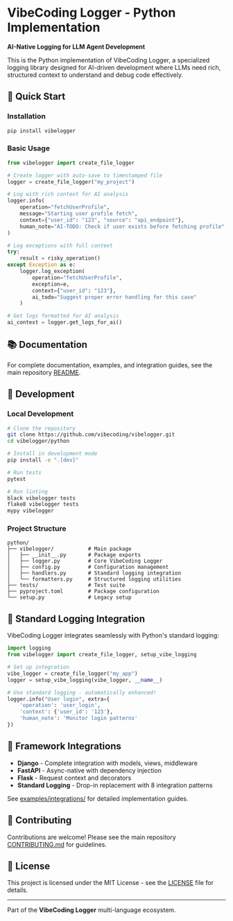 # VibeCoding Logger - Python Implementation

**AI-Native Logging for LLM Agent Development**

This is the Python implementation of VibeCoding Logger, a specialized logging library designed for AI-driven development where LLMs need rich, structured context to understand and debug code effectively.

## 🚀 Quick Start

### Installation

```bash
pip install vibelogger
```

### Basic Usage

```python
from vibelogger import create_file_logger

# Create logger with auto-save to timestamped file
logger = create_file_logger("my_project")

# Log with rich context for AI analysis
logger.info(
    operation="fetchUserProfile",
    message="Starting user profile fetch",
    context={"user_id": "123", "source": "api_endpoint"},
    human_note="AI-TODO: Check if user exists before fetching profile"
)

# Log exceptions with full context
try:
    result = risky_operation()
except Exception as e:
    logger.log_exception(
        operation="fetchUserProfile",
        exception=e,
        context={"user_id": "123"},
        ai_todo="Suggest proper error handling for this case"
    )

# Get logs formatted for AI analysis
ai_context = logger.get_logs_for_ai()
```

## 📚 Documentation

For complete documentation, examples, and integration guides, see the main repository [README](../README.md).

## 🔧 Development

### Local Development

```bash
# Clone the repository
git clone https://github.com/vibecoding/vibelogger.git
cd vibelogger/python

# Install in development mode
pip install -e ".[dev]"

# Run tests
pytest

# Run linting
black vibelogger tests
flake8 vibelogger tests
mypy vibelogger
```

### Project Structure

```
python/
├── vibelogger/           # Main package
│   ├── __init__.py       # Package exports
│   ├── logger.py         # Core VibeCoding Logger
│   ├── config.py         # Configuration management
│   ├── handlers.py       # Standard logging integration
│   └── formatters.py     # Structured logging utilities
├── tests/                # Test suite
├── pyproject.toml        # Package configuration
└── setup.py              # Legacy setup
```

## 🔌 Standard Logging Integration

VibeCoding Logger integrates seamlessly with Python's standard logging:

```python
import logging
from vibelogger import create_file_logger, setup_vibe_logging

# Set up integration
vibe_logger = create_file_logger("my_app")
logger = setup_vibe_logging(vibe_logger, __name__)

# Use standard logging - automatically enhanced!
logger.info("User login", extra={
    'operation': 'user_login',
    'context': {'user_id': '123'},
    'human_note': 'Monitor login patterns'
})
```

## 🎯 Framework Integrations

- **Django** - Complete integration with models, views, middleware
- **FastAPI** - Async-native with dependency injection
- **Flask** - Request context and decorators
- **Standard Logging** - Drop-in replacement with 8 integration patterns

See [examples/integrations/](../examples/integrations/) for detailed implementation guides.

## 🤝 Contributing

Contributions are welcome! Please see the main repository [CONTRIBUTING.md](../CONTRIBUTING.md) for guidelines.

## 📄 License

This project is licensed under the MIT License - see the [LICENSE](../LICENSE) file for details.

---

Part of the **VibeCoding Logger** multi-language ecosystem.